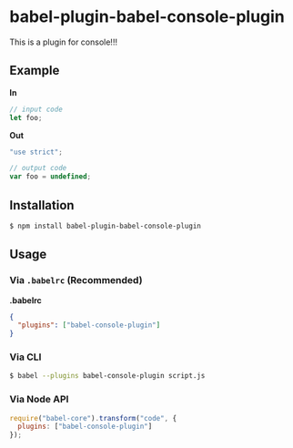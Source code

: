 # babel-plugin-babel-console-plugin

This is a plugin for console!!!

## Example

**In**

```js
// input code
let foo;
```

**Out**

```js
"use strict";

// output code
var foo = undefined;
```

## Installation

```sh
$ npm install babel-plugin-babel-console-plugin
```

## Usage

### Via `.babelrc` (Recommended)

**.babelrc**

```json
{
  "plugins": ["babel-console-plugin"]
}
```

### Via CLI

```sh
$ babel --plugins babel-console-plugin script.js
```

### Via Node API

```javascript
require("babel-core").transform("code", {
  plugins: ["babel-console-plugin"]
});
```

